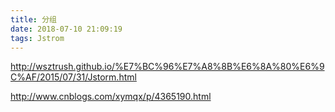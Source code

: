 ```yaml
---
title: 分组
date: 2018-07-10 21:09:19
tags: Jstrom
---
```

http://wsztrush.github.io/%E7%BC%96%E7%A8%8B%E6%8A%80%E6%9C%AF/2015/07/31/Jstorm.html

http://www.cnblogs.com/xymqx/p/4365190.html